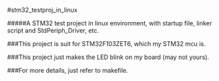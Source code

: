 #stm32_testproj_in_linux

#####A STM32 test project in linux environment, with startup file, linker script and StdPeriph_Driver, etc.

###This project is suit for STM32F103ZET6, which my STM32 mcu is.

###This project just makes the LED blink on my board (may not yours).

###For more details, just refer to makefile.
